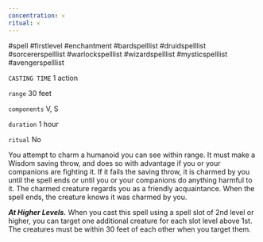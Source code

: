 ```yaml
---
concentration: 𐄂
ritual: 𐄂
---
```

#spell #firstlevel #enchantment #bardspelllist #druidspelllist #sorcererspelllist #warlockspelllist #wizardspelllist #mysticspelllist #avengerspelllist

`CASTING TIME`
1 action

`range`
30 feet

`components`
V, S

`duration`
1 hour

`ritual`
No

You attempt to charm a humanoid you can see within range. It must make a Wisdom saving throw, and does so with advantage if you or your companions are fighting it. If it fails the saving throw, it is charmed by you until the spell ends or until you or your companions do anything harmful to it. The charmed creature regards you as a friendly acquaintance. When the spell ends, the creature knows it was charmed by you.

**_At Higher Levels._** When you cast this spell using a spell slot of 2nd level or higher, you can target one additional creature for each slot level above 1st. The creatures must be within 30 feet of each other when you target them.